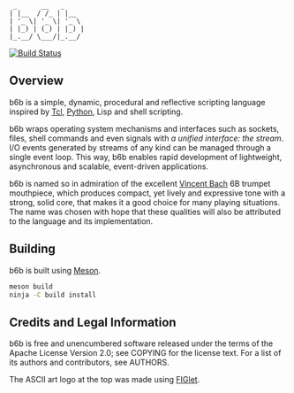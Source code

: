```
 _      __   _
| |__  / /_ | |__
| '_ \| '_ \| '_ \
| |_) | (_) | |_) |
|_.__/ \___/|_.__/
```

[![Build Status](https://travis-ci.org/dimkr/b6b.svg?branch=master)](https://travis-ci.org/dimkr/b6b)

## Overview

b6b is a simple, dynamic, procedural and reflective scripting language inspired by [Tcl](http://www.tcl.tk/), [Python](http://www.python.org/), Lisp and shell scripting.

b6b wraps operating system mechanisms and interfaces such as sockets, files, shell commands and even signals with *a unified interface: the stream*. I/O events generated by streams of any kind can be managed through a single event loop. This way, b6b enables rapid development of lightweight, asynchronous and scalable, event-driven applications.

b6b is named so in admiration of the excellent [Vincent Bach](http://www.bachbrass.com/) 6B trumpet mouthpiece, which produces compact, yet lively and expressive tone with a strong, solid core, that makes it a good choice for many playing situations. The name was chosen with hope that these qualities will also be attributed to the language and its implementation.

## Building

b6b is built using [Meson](http://mesonbuild.com/).

```bash
meson build
ninja -C build install
```

## Credits and Legal Information

b6b is free and unencumbered software released under the terms of the Apache License Version 2.0; see COPYING for the license text. For a list of its authors and contributors, see AUTHORS.

The ASCII art logo at the top was made using [FIGlet](http://www.figlet.org/).
